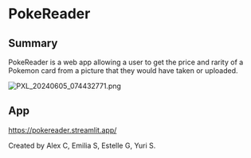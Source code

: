 # PokeReader
## Summary
PokeReader is a web app allowing a user to get the price and rarity of a Pokemon card from a picture that they would have taken or uploaded.

![PXL_20240605_074432771.png]()

## App
https://pokereader.streamlit.app/

Created by Alex C, Emilia S, Estelle G, Yuri S.




